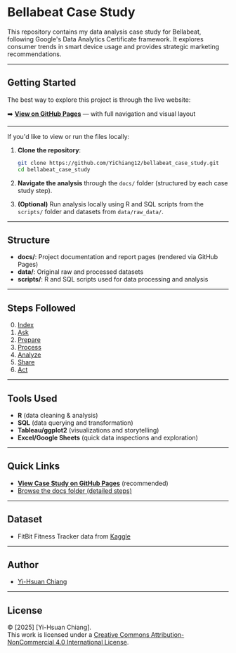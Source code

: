 # Bellabeat Case Study
This repository contains my data analysis case study for Bellabeat, following Google's Data Analytics Certificate framework. It explores consumer trends in smart device usage and provides strategic marketing recommendations.

---

## Getting Started

The best way to explore this project is through the live website:

➡️ **[View on GitHub Pages](https://yichiang12.github.io/bellabeat_case_study/)** — with full navigation and visual layout

---

If you'd like to view or run the files locally:

1. **Clone the repository**:
   ```bash
   git clone https://github.com/YiChiang12/bellabeat_case_study.git
   cd bellabeat_case_study
   ```
2. **Navigate the analysis** through the `docs/` folder (structured by each case study step).

3. **(Optional)** Run analysis locally using R and SQL scripts from the `scripts/` folder and datasets from `data/raw_data/`.

---

## Structure
- **docs/**: Project documentation and report pages (rendered via GitHub Pages)
- **data/**: Original raw and processed datasets
- **scripts/**: R and SQL scripts used for data processing and analysis

---

## Steps Followed
0. [Index](https://yichiang12.github.io/bellabeat_case_study/)
1. [Ask](https://yichiang12.github.io/bellabeat_case_study/step1_ask/)
2. [Prepare](https://yichiang12.github.io/bellabeat_case_study/step2_prepare/)
3. [Process](https://yichiang12.github.io/bellabeat_case_study/step3_process/)
4. [Analyze](https://yichiang12.github.io/bellabeat_case_study/step4_analyze/)
5. [Share](https://yichiang12.github.io/bellabeat_case_study/step5_share/)
6. [Act](https://yichiang12.github.io/bellabeat_case_study/step6_act/)

<!-- 0. **[Index](/docs/index.md)**
1. **[Ask](/docs/step1_ask/step1_ask.md)**
2. **[Prepare](/docs/step2_prepare/step2_prepare.md)**
3. **[Process](/docs/step3_process/step3_process.md)**
4. **[Analyze](/docs/step4_analyze/step4_analyze.md)**
5. **[Share](/docs/step5_share/step5_share.md)**
6. **[Act](/docs/step6_act/step6_act.md)** -->

---

## Tools Used
- **R** (data cleaning & analysis)
- **SQL** (data querying and transformation)
- **Tableau/ggplot2** (visualizations and storytelling)
- **Excel/Google Sheets** (quick data inspections and exploration)

---

## Quick Links
- **[View Case Study on GitHub Pages](https://yichiang12.github.io/bellabeat_case_study/)** (recommended)
- [Browse the docs folder (detailed steps)](docs/index.md)

<!-- - [Setup instructions](docs/index.md#getting-started) -->

---

## Dataset
- FitBit Fitness Tracker data from 
  [Kaggle](https://www.kaggle.com/datasets/arashnic/fitbit)

---

## Author
- [Yi-Hsuan Chiang](https://github.com/YiChiang12)

---

## License
© [2025] [Yi-Hsuan Chiang].  
This work is licensed under a [Creative Commons Attribution-NonCommercial 4.0 International License](https://creativecommons.org/licenses/by-nc/4.0/).
